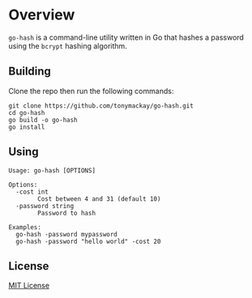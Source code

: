 # Overview
`go-hash` is a command-line utility written in Go that hashes a password using the `bcrypt` hashing algorithm.

## Building
Clone the repo then run the following commands:

```
git clone https://github.com/tonymackay/go-hash.git
cd go-hash
go build -o go-hash
go install
```

## Using


```
Usage: go-hash [OPTIONS]

Options:
  -cost int
        Cost between 4 and 31 (default 10)
  -password string
        Password to hash

Examples:
  go-hash -password mypassword
  go-hash -password "hello world" -cost 20
```

## License
[MIT License](LICENSE)